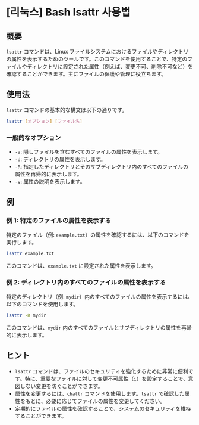 # [리눅스] Bash lsattr 사용법

## 概要
`lsattr` コマンドは、Linux ファイルシステムにおけるファイルやディレクトリの属性を表示するためのツールです。このコマンドを使用することで、特定のファイルやディレクトリに設定された属性（例えば、変更不可、削除不可など）を確認することができます。主にファイルの保護や管理に役立ちます。

## 使用法
`lsattr` コマンドの基本的な構文は以下の通りです。

```bash
lsattr [オプション] [ファイル名]
```

### 一般的なオプション
- `-a`: 隠しファイルを含むすべてのファイルの属性を表示します。
- `-d`: ディレクトリの属性を表示します。
- `-R`: 指定したディレクトリとそのサブディレクトリ内のすべてのファイルの属性を再帰的に表示します。
- `-v`: 属性の説明を表示します。

## 例
### 例 1: 特定のファイルの属性を表示する
特定のファイル（例: `example.txt`）の属性を確認するには、以下のコマンドを実行します。

```bash
lsattr example.txt
```

このコマンドは、`example.txt` に設定された属性を表示します。

### 例 2: ディレクトリ内のすべてのファイルの属性を表示する
特定のディレクトリ（例: `mydir`）内のすべてのファイルの属性を表示するには、以下のコマンドを使用します。

```bash
lsattr -R mydir
```

このコマンドは、`mydir` 内のすべてのファイルとサブディレクトリの属性を再帰的に表示します。

## ヒント
- `lsattr` コマンドは、ファイルのセキュリティを強化するために非常に便利です。特に、重要なファイルに対して変更不可属性（`i`）を設定することで、意図しない変更を防ぐことができます。
- 属性を変更するには、`chattr` コマンドを使用します。`lsattr` で確認した属性をもとに、必要に応じてファイルの属性を変更してください。
- 定期的にファイルの属性を確認することで、システムのセキュリティを維持することができます。